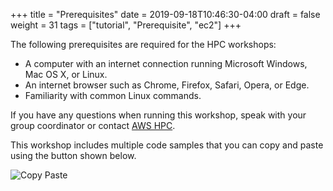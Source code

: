+++
title = "Prerequisites"
date = 2019-09-18T10:46:30-04:00
draft = false
weight = 31
tags = ["tutorial", "Prerequisite", "ec2"]
+++

The following prerequisites are required for the HPC workshops:

- A computer with an internet connection running Microsoft Windows, Mac OS X, or Linux.
- An internet browser such as Chrome, Firefox, Safari, Opera, or Edge.
- Familiarity with common Linux commands.

If you have any questions when running this workshop, speak with your group coordinator or contact [AWS HPC](https://aws.amazon.com/hpc/).

This workshop includes multiple code samples that you can copy and paste using the button shown below.

![Copy Paste](/images/introductory-steps/copy-paste.png)

